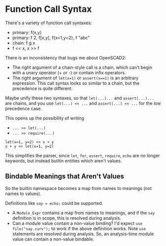 # Function Call Syntax

There's a variety of function call syntaxes:
* primary: f(x,y)
* primary: f 2, f[x,y], f{x=1,y=2}, f "abc"
* chain: f g x
* f << x, x >> f

There is an inconsistency that bugs me about OpenSCAD2:
* The right argument of a chain-style call is a chain,
  which can't begin with a unary operator (+ or -) or contain infix operators.
* The right argument of `let(x=1)` or `assert(x==1)` is an arbitrary expression.
  This call syntax looks so similar to a chain,
  but the precedence is quite different.

Maybe unify these two syntaxes, so that `let(...)...` and `assert(...)...`
are chains, and you use `let(...) << ...` and `assert(...) << ...`
for the low precedence case.

This opens up the possibility of writing
* `... >> let(...)`
* `... >> require(...)`

```
let(x=1, y=2) << x + y
x + y >> let(x=1, y=2)
```

This simplifies the parser, since `let`, `for`, `assert`, `require`, `echo`
are no longer keywords, but instead builtin entities which aren't values.

## Bindable Meanings that Aren't Values

So the builtin namespace becomes a map from names to meanings
(not names to values).

Definitions like `say = echo;` could be supported.
* A `Module_Expr` contains a map from names to meanings,
  and if the `say` definition is in scope, this is resolved during analysis.
* Can a module value contain a non-value binding?
  I'd expect `use file("say.curv");` to work if the above definition works.
  Note `use` statements are resolved during analysis.
  So, an analysis-time module value can contain a non-value bindable.

